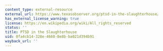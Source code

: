 ```yaml
---
content_type: external-resource
external_url: https://www.texasobserver.org/ptsd-in-the-slaughterhouse/
has_external_license_warning: true
license: https://en.wikipedia.org/wiki/All_rights_reserved
status: ''
title: PTSD in the Slaughterhouse
uid: 0fa4cb14-328e-4660-8e8b-ba021d394b91
wayback_url: ''
---
```

